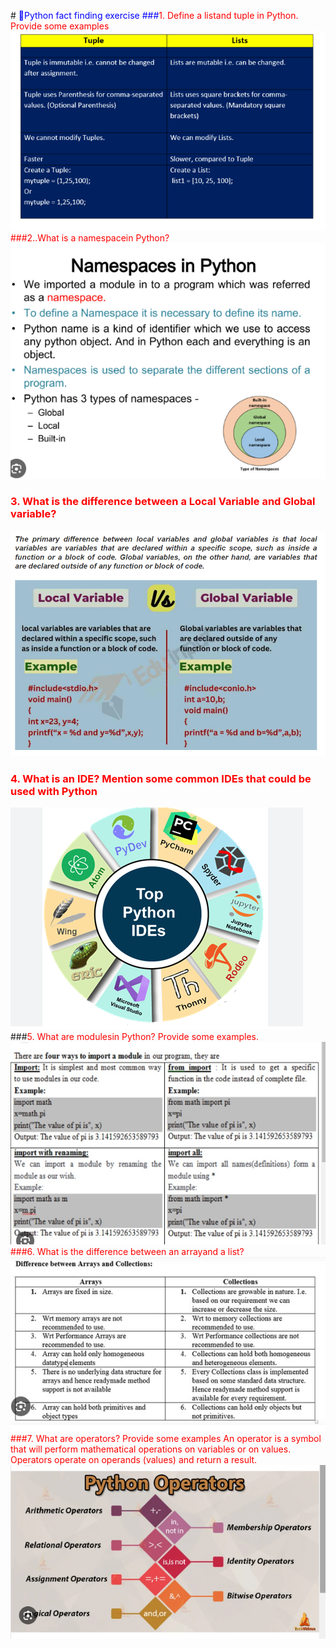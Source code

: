 #<span style="color: Blue"> 🔎Python fact finding exercise
###<span style ="color:red">1. Define a listand tuple in Python. Provide some examples
![Alt text](image-2.png)
###<span style ="color:red">2..What is a namespacein Python?
![Alt text](image-3.png)
### <span style="color: Red;">3. What is the difference between a Local Variable and Global variable?
![Alt text](image.png)
### <span style="color:red;">4. What is an IDE? Mention some common IDEs that could be used with Python
![Alt text](image-4.png)
###<span style="color:red">5. What are modulesin Python? Provide some examples.
![Alt text](image-5.png)
###<span style="color:red">6. What is the difference between an arrayand a list?
![Alt text](image-6.png)
###<span style="color: Red;">7. What are operators? Provide some examples</span>
An operator is a symbol that will perform mathematical operations on variables or on values. Operators operate on operands (values) and return a result.
![Alt text](image-1.png)



